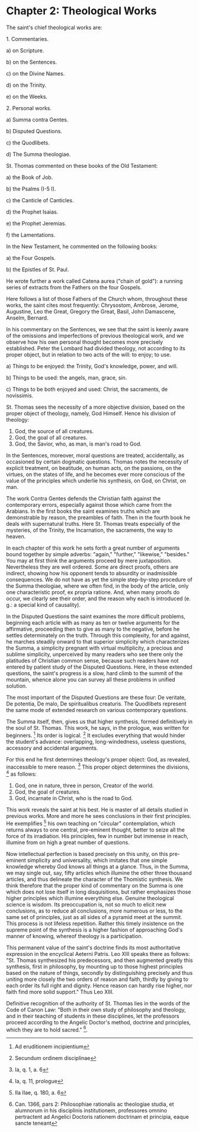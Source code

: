 # Chapter 2: Theological Works

The saint's chief theological works are:

1\. Commentaries.

a) on Scripture.

b) on the Sentences.

c) on the Divine Names.

d) on the Trinity.

e) on the Weeks.

2\. Personal works.

a) Summa contra Gentes.

b) Disputed Questions.

c) the Quodlibets.

d) The Summa theologiae.

St. Thomas commented on these books of the Old Testament:

a) the Book of Job.

b) the Psalms (I-5 I).

c) the Canticle of Canticles.

d) the Prophet Isaias.

e) the Prophet Jeremias.

f) the Lamentations.

In the New Testament, he commented on the following books:

a) the Four Gospels.

b) the Epistles of St. Paul.

He wrote further a work called Catena aurea ("chain of gold"): a running series of extracts from the Fathers on the four Gospels.

Here follows a list of those Fathers of the Church whom, throughout these works, the saint cites most frequently: Chrysostom, Ambrose, Jerome, Augustine, Leo the Great, Gregory the Great, Basil, John Damascene, Anselm, Bernard.

In his commentary on the Sentences, we see that the saint is keenly aware of the omissions and imperfections of previous theological work, and we observe how his own personal thought becomes more precisely established. Peter the Lombard had divided theology, not according to its proper object, but in relation to two acts of the will: to enjoy; to use.

a) Things to be enjoyed: the Trinity, God's knowledge, power, and will.

b) Things to be used: the angels, man, grace, sin.

c) Things to be both enjoyed and used: Christ, the sacraments, de novissimis.

St. Thomas sees the necessity of a more objective division, based on the proper object of theology, namely, God Himself. Hence his division of theology:

1. God, the source of all creatures.
2. God, the goal of all creatures.
3. God, the Savior, who, as man, is man's road to God.

In the Sentences, moreover, moral questions are treated, accidentally, as occasioned by certain dogmatic questions. Thomas notes the necessity of explicit treatment, on beatitude, on human acts, on the passions, on the virtues, on the states of life, and he becomes ever more conscious of the value of the principles which underlie his synthesis, on God, on Christ, on man.

The work Contra Gentes defends the Christian faith against the contemporary errors, especially against those which came from the Arabians. In the first books the saint examines truths which are demonstrable by reason, the preambles of faith. Then in the fourth book he deals with supernatural truths. Here St. Thomas treats especially of the mysteries, of the Trinity, the Incarnation, the sacraments, the way to heaven.

In each chapter of this work he sets forth a great number of arguments bound together by simple adverbs: "again," "further," "likewise," "besides." You may at first think the arguments proceed by mere juxtaposition. Nevertheless they are well ordered. Some are direct proofs, others are indirect, showing how his opponent tends to absurdity or inadmissible consequences. We do not have as yet the simple step-by-step procedure of the Summa theologiae, where we often find, in the body of the article, only one characteristic proof, ex propria ratione. And, when many proofs do occur, we clearly see their order, and the reason why each is introduced (e. g.: a special kind of causality).

In the Disputed Questions the saint examines the more difficult problems, beginning each article with as many as ten or twelve arguments for the affirmative, proceeding then to give as many to the negative, before he settles determinately on the truth. Through this complexity, for and against, he marches steadily onward to that superior simplicity which characterizes the Summa, a simplicity pregnant with virtual multiplicity, a precious and sublime simplicity, unperceived by many readers who see there only the platitudes of Christian common sense, because such readers have not entered by patient study of the Disputed Questions. Here, in these extended questions, the saint's progress is a slow, hard climb to the summit of the mountain, whence alone you can survey all these problems in unified solution.

The most important of the Disputed Questions are these four: De veritate, De potentia, De malo, De spiritualibus creaturis. The Quodlibets represent the same mode of extended research on various contemporary questions.

The Summa itself, then, gives us that higher synthesis, formed definitively in the soul of St. Thomas. This work, he says, in the prologue, was written for beginners. [^83] Its order is logical. [^84] It excludes everything that would hinder the student's advance: overlapping, long-windedness, useless questions, accessory and accidental arguments.

For this end he first determines theology's proper object: God, as revealed, inaccessible to mere reason. [^85] This proper object determines the divisions, [^86] as follows:

1. God, one in nature, three in person, Creator of the world.
2. God, the goal of creatures.
3. God, incarnate in Christ, who is the road to God.

This work reveals the saint at his best. He is master of all details studied in previous works. More and more he sees conclusions in their first principles. He exemplifies [^87] his own teaching on "circular" contemplation, which returns always to one central, pre-eminent thought, better to seize all the force of its irradiation. His principles, few in number but immense in reach, illumine from on high a great number of questions.

Now intellectual perfection is based precisely on this unity, on this pre-eminent simplicity and universality, which imitates that one simple knowledge whereby God knows all things at a glance. Thus, in the Summa, we may single out, say, fifty articles which illumine the other three thousand articles, and thus delineate the character of the Thomistic synthesis. We think therefore that the proper kind of commentary on the Summa is one which does not lose itself in long disquisitions, but rather emphasizes those higher principles which illumine everything else. Genuine theological science is wisdom. Its preoccupation is, not so much to elicit new conclusions, as to reduce all conclusions, more numerous or less, to the same set of principles, just as all sides of a pyramid meet at the summit. This process is not lifeless repetition. Rather this timely insistence on the supreme point of the synthesis is a higher fashion of approaching God's manner of knowing, whereof theology is a participation.

This permanent value of the saint's doctrine finds its most authoritative expression in the encyclical Aeterni Patris. Leo XIII speaks there as follows: "St. Thomas synthesized his predecessors, and then augmented greatly this synthesis, first in philosophy, by mounting up to those highest principles based on the nature of things, secondly by distinguishing precisely and thus uniting more closely the two orders of reason and faith, thirdly by giving to each order its full right and dignity. Hence reason can hardly rise higher, nor faith find more solid support." Thus Leo XIII.

Definitive recognition of the authority of St. Thomas lies in the words of the Code of Canon Law: "Both in their own study of philosophy and theology, and in their teaching of students in these disciplines, let the professors proceed according to the Angelic Doctor's method, doctrine and principles, which they are to hold sacred." [^88].

[^83]: Ad eruditionem incipientium

[^84]: Secundum ordinem disciplinae

[^85]: Ia, q. 1, a. 6

[^86]: Ia, q. 11, prologue

[^87]: IIa IIae, q. 180, a. 6

[^88]: Can. 1366, pars 2: Philosophiae rationalis ac theologiae studia, et alumnorum in his disciplinis institutionem, professores omnino pertractent ad Angelici Doctoris rationem doctrinam et principia, eaque sancte teneant
